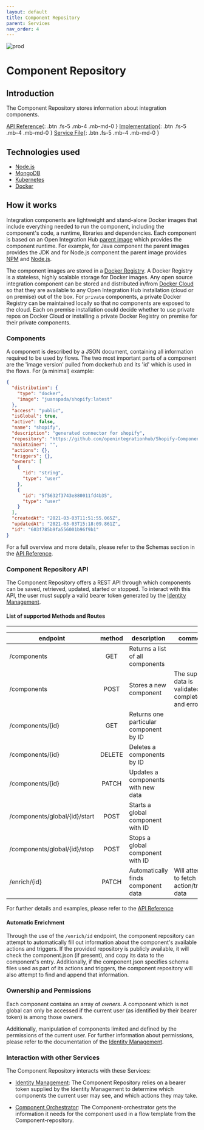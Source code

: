 ```yaml
---
layout: default
title: Component Repository
parent: Services
nav_order: 4
---
```


<!-- Description Guidelines

Please note:
Use the full links to reference other files or images! Relative links will not work under our theme settings settings.
-->

<!-- please choose the appropriate batch and delete/comment the others  -->

![prod](https://img.shields.io/badge/Status-Production-brightgreen.svg)

# Component Repository

## Introduction

The Component Repository stores information about integration components.

[API Reference](http://component-repository.openintegrationhub.com/api-docs/){: .btn .fs-5 .mb-4 .mb-md-0 }
[Implementation](https://github.com/openintegrationhub/openintegrationhub/tree/master/services/component-repository){: .btn .fs-5 .mb-4 .mb-md-0 }
[Service File](https://github.com/openintegrationhub/openintegrationhub/tree/master/lib/component-repository){: .btn .fs-5 .mb-4 .mb-md-0 }

## Technologies used

- [Node.js](https://nodejs.org)
- [MongoDB](https://www.mongodb.com)
- [Kubernetes](https://kubernetes.io/)
- [Docker](https://www.docker.com/)

## How it works

<!-- describe core functionalities and underlying concepts in more detail -->

Integration components are lightweight and stand-alone Docker images that include everything needed to run the
component, including the component's code, a runtime, libraries and dependencies. Each component is based on an Open Integration Hub
[parent image](https://docs.docker.com/engine/userguide/eng-image/baseimages/) which provides the component runtime.
For example, for Java component the parent images provides the JDK and for Node.js component the parent image provides
[NPM](https://www.npmjs.com/) and [Node.js](https://nodejs.org).

The component images are stored in a [Docker Registry](https://docs.docker.com/registry/). A Docker Registry is a
stateless, highly scalable storage for Docker images. Any open source integration component can be stored and
distributed in/from [Docker Cloud](https://cloud.docker.com) so that they are available to any Open Integration Hub installation
(cloud or on premise) out of the box. For `private` components, a private Docker Registry can be maintained locally so that
no components are exposed to the cloud. Each on premise installation could decide whether to use private repos on Docker
Cloud or installing a private Docker Registry on premise for their private components.

### Components

A component is described by a JSON document, containing all information required to be used by flows. The two most important parts of a component are the 'image version' pulled from dockerhub and its 'id' which is used in the flows. For (a minimal) example:

```json
{
  "distribution": {
    "type": "docker",
    "image": "juanspada/shopify:latest"
  },
  "access": "public",
  "isGlobal": true,
  "active": false,
  "name": "shopify",
  "description": "generated connector for shopify",
  "repository": "https://github.com/openintegrationhub/Shopify-Component",
  "maintainer": "",
  "actions": {},
  "triggers": {},
  "owners": [
    {
      "id": "string",
      "type": "user"
    },
    {
      "id": "5f5632f3743e880011fd4b35",
      "type": "user"
    }
  ],
  "createdAt": "2021-03-03T11:51:55.065Z",
  "updatedAt": "2021-03-03T15:18:09.861Z",
  "id": "603f785b9fa556001b96f9b1"
}
```

For a full overview and more details, please refer to the Schemas section in the [API Reference](http://component-repository.openintegrationhub.com/api-docs/).

### Component Repository API

The Component Repository offers a REST API through which components can be saved, retrieved, updated, started or stopped. To interact with this API, the user must supply a valid bearer token generated by the [Identity Management](https://openintegrationhub.github.io//docs/5%20-%20Services/IdentityManagement.html).

#### List of supported Methods and Routes

---

| endpoint                      | method | description                            | comments                                                   |
| ----------------------------- | :----: | -------------------------------------- | ---------------------------------------------------------- |
| /components                   |  GET   | Returns a list of all components       |                                                            |
| /components                   |  POST  | Stores a new component                 | The supplied data is validated for completeness and errors |
| /components/{id}              |  GET   | Returns one particular component by ID |                                                            |
| /components/{id}              | DELETE | Deletes a components by ID             |                                                            |
| /components/{id}              | PATCH  | Updates a components with new data     |                                                            |
| /components/global/{id}/start |  POST  | Starts a global component with ID      |                                                            |
| /components/global/{id}/stop  |  POST  | Stops a global component with ID       |                                                            |
| /enrich/{id}                  |  PATCH | Automatically finds component data     | Will attempt to fetch action/trigger data                  |

For further details and examples, please refer to the [API Reference](http://component-repository.openintegrationhub.com/api-docs/)

#### Automatic Enrichment

Through the use of the `/enrich/id` endpoint, the component repository can attempt to automatically fill out information about the component's available actions and triggers. If the provided repository is publicly available, it will check the component.json (if present), and copy its data to the component's entry. Additionally, if the component.json specifies schema files used as part of its actions and triggers, the component repository will also attempt to find and append that information. 

### Ownership and Permissions

Each component contains an array of _owners_. A component which is not global can only be accessed if the current user (as identified by their bearer token) is among those owners.

Additionally, manipulation of components limited and defined by the permissions of the current user. For further information about permissions, please refer to the documentation of the [Identity Management](https://openintegrationhub.github.io//docs/5%20-%20Services/IdentityManagement.html).

### Interaction with other Services

The Component Repository interacts with these Services:

- [Identity Management](https://openintegrationhub.github.io//docs/5%20-%20Services/IdentityManagement.html): The Component Repository relies on a bearer token supplied by the Identity Management to determine which components the current user may see, and which actions they may take.

- [Component Orchestrator](https://openintegrationhub.github.io//docs/5%20-%20Services/ComponentOrchestrator.html): The Component-orchestrator gets the information it needs for the component used in a flow template from the Component-repository.
